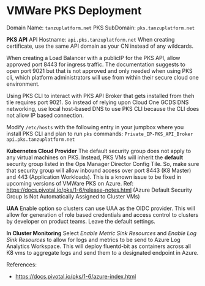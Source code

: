 # VMWare PKS Deployment

Domain Name: `tanzuplatform.net`
PKS SubDomain: `pks.tanzuplatform.net`

**PKS API**
API Hostname: `api.pks.tanzuplatform.net`
When creating certificate, use the same API domain as your CN instead of any wildcards.

When creating a Load Balancer with a publicIP for the PKS API, allow approved port 8443 for ingress traffic. The documentation suggests to open port 9021 but that is not approved and only needed when using PKS cli, which platform administrators will use from within their secure cloud one environment.

Using PKS CLI to interact with PKS API Broker that gets installed from theh tile requires port 9021. So instead of relying upon Cloud One GCDS DNS networking, use local host-based DNS to use PKS CLI because the CLI does not allow IP based connection.

Modify `/etc/hosts` with the following entry in your jumpbox where you install PKS CLI and plan to run `pks` commands:
`Private_IP-PKS_API_Broker api.pks.tanzuplatform.net`


**Kubernetes Cloud Provider**
The default security group does not apply to any virtual machines on PKS. Instead, PKS VMs will inherit the **default** security group listed in the Ops Manager Director Config Tile. So, make sure that security group will allow inbound access over port 8443 (K8 Master) and 443 (Application Workloads). This is a known issue to be fixed in upcoming versions of VMWare PKS on Azure. Ref: https://docs.pivotal.io/pks/1-6/release-notes.html (Azure Default Security Group Is Not Automatically Assigned to Cluster VMs)

**UAA**
Enable option so clusters can use UAA as the OIDC provider. This will allow for generation of role based credentials and access control to clusters by developer on product teams. Leave the default settings.

**In Cluster Monitoring**
Select *Enable Metric Sink Resources* and *Enable Log Sink Resources* to allow for logs and metrics to be send to Azure Log Analytics Workspace. This will deploy fluentd-bit as containers across all K8 vms to aggregate logs and send them to a designated endpoint in Azure.

References:
- https://docs.pivotal.io/pks/1-6/azure-index.html
